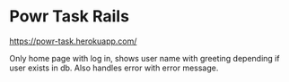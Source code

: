 # Powr Task Rails

https://powr-task.herokuapp.com/

Only home page with log in, shows user name with greeting depending if user exists in db. Also handles error with error message.
